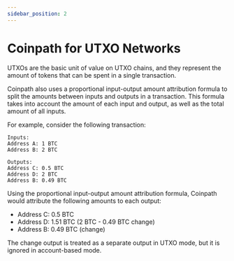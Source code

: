```yaml
---
sidebar_position: 2
---
```


# Coinpath for UTXO Networks

UTXOs are the basic unit of value on UTXO chains, and they represent the amount of tokens that can be spent in a single transaction.

Coinpath also uses a proportional input-output amount attribution formula to split the amounts between inputs and outputs in a transaction. This formula takes into account the amount of each input and output, as well as the total amount of all inputs.

For example, consider the following transaction:

```
Inputs:
Address A: 1 BTC
Address B: 2 BTC

Outputs:
Address C: 0.5 BTC
Address D: 2 BTC
Address B: 0.49 BTC

```

Using the proportional input-output amount attribution formula, Coinpath would attribute the following amounts to each output:

- Address C: 0.5 BTC
- Address D: 1.51 BTC (2 BTC - 0.49 BTC change)
- Address B: 0.49 BTC (change)

The change output is treated as a separate output in UTXO mode, but it is ignored in account-based mode.
